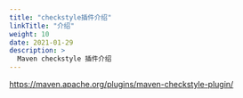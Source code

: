 ```yaml
---
title: "checkstyle插件介绍"
linkTitle: "介绍"
weight: 10
date: 2021-01-29
description: >
  Maven checkstyle 插件介绍
---
```




https://maven.apache.org/plugins/maven-checkstyle-plugin/

